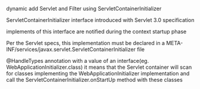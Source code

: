 dynamic add Servlet and Filter using ServletContainerInitializer

ServletContainerInitializer interface introduced with Servlet 3.0 specification

implements of this interface are notified during the context startup phase

Per the Servlet specs, this implementation must be declared in a META-INF/services/javax.servlet.ServletContainerInitializer file

@HandleTypes annotation with a value of an interface(eg. WebApplicationInitializer.class) 
it means that the Servlet container will scan for classes implementing the WebApplicationInitializer implementation 
and call the ServletContainerInitializer.onStartUp method with these classes 